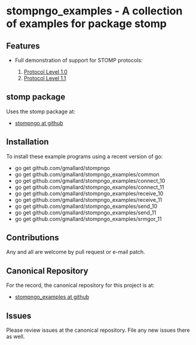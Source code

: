 # stompngo_examples - A collection of examples for package stomp #

## Features ##

* Full demonstration of support for STOMP protocols:

    1. [Protocol Level 1.0](http://stomp.github.com/stomp-specification-1.0.html)
    2. [Protocol Level 1.1](http://stomp.github.com/stomp-specification-1.1.html)

## stomp package ##

Uses the stomp package at:

* [stompngo at github](https://github.com/gmallard/stompngo)

## Installation ##

To install these example programs using a recent version of go:

* go get  github.com/gmallard/stompngo
* go get  github.com/gmallard/stompngo_examples/common
* go get  github.com/gmallard/stompngo_examples/connect_10
* go get  github.com/gmallard/stompngo_examples/connect_11
* go get  github.com/gmallard/stompngo_examples/receive_10
* go get  github.com/gmallard/stompngo_examples/receive_11
* go get  github.com/gmallard/stompngo_examples/send_10
* go get  github.com/gmallard/stompngo_examples/send_11
* go get  github.com/gmallard/stompngo_examples/srmgor_11

## Contributions ##

Any and all are welcome by pull request or e-mail patch.

## Canonical Repository ##

For the record, the canonical repository for this project is at:

* [stompngo_examples at github](https://github.com/gmallard/stompngo_examples)

## Issues ##

Please review issues at the canonical repository.  File any new issues there as
well.


